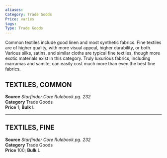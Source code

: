 ```yaml
---
aliases: 
Category: Trade Goods
Price: varies
tags: 
Type: Trade Goods
---
```

Common textiles include good linen and most synthetic fabrics. Fine textiles are of higher quality, with more visual appeal, higher durability, or both. Various silks, satins, and similar cloths are typical fine textiles, though more exotic materials exist in this category. Truly luxurious fabrics, including marramas and samite, can easily cost much more than even the best fine fabrics.  

##  TEXTILES, COMMON

**Source** _Starfinder Core Rulebook pg. 232_  
**Category** Trade Goods  
**Price** 1; **Bulk** L

---

##  TEXTILES, FINE

**Source** _Starfinder Core Rulebook pg. 232_  
**Category** Trade Goods  
**Price** 100; **Bulk** L
